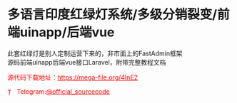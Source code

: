 # 多语言印度红绿灯系统/多级分销裂变/前端uinapp/后端vue

此套红绿灯是别人定制运营下来的，非市面上的FastAdmin框架<br>源码前端uinapp后端vue接口Laravel，附带完整教程文档<br>


<p style="color: red;">源代码下载地址：<a href="https://mega-file.org/4InE2" style="color: red;">https://mega-file.org/4InE2</a></p><p style="color: red;"><img src="https://cdn-icons-png.flaticon.com/512/2111/2111646.png" alt="Telegram Icon" style="width: 16px; vertical-align: middle; margin-right: 5px;">Telegram:<a href="https://t.me/official_sourcecode" style="color: red;">@official_sourcecode</a></p>